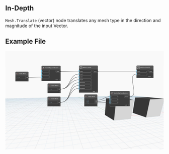 ## In-Depth
`Mesh.Translate` (vector) node translates any mesh type in the direction and magnitude of the input Vector.

## Example File

![Example](./Autodesk.DesignScript.Geometry.Mesh.Translate(mesh.vector)_img.jpg)